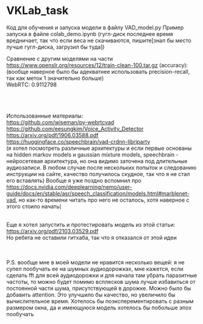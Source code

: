 # VKLab_task

Код для обучения и запуска модели в файлу VAD_model.py
Пример запуска в файле colab_demo.ipynb
(гугл-диск последнее время вредничает, так что если веса не скачиваются, пишите[знал бы место лучше гугл-диска, загрузил бы туда])

Сравнение с другим моделями на части https://www.openslr.org/resources/12/train-clean-100.tar.gz (accuracy):
<br>(вообще наверное было бы адекватнее использовать precision-recall, так как меток 1 значительно больше)
<br>WebRTC: 0.9112798


<br><br><br><bold>Использованные материалы<bold/>:
<br>https://github.com/wiseman/py-webrtcvad
<br>https://github.com/eesungkim/Voice_Activity_Detector
<br>https://arxiv.org/pdf/1906.03588.pdf
<br>https://huggingface.co/speechbrain/vad-crdnn-libriparty
<br>(я хотел посмотреть различные архитектуры и если первые основаны на hidden markov models и gaussian mixture models, speechbrain - нейросетевая архитектура, но она видимо заточена под длительные аудиозаписи. В любом случае после нескольких попыток и следованию инструкции на сайте, качество получилось скудное, так что я не стал его вставлять)
Вообще я уже поздно вспомнил про https://docs.nvidia.com/deeplearning/nemo/user-guide/docs/en/stable/asr/speech_classification/models.html#marblenet-vad, но как-то времени читать про него не осталось, хотя наверное с этого стоило начать(

<br>Еще я хотел запустить и протестировать модель из этой статьи:
<br>https://arxiv.org/pdf/2103.03529.pdf
<br>Но ребята не оставили гитхаба, так что я отказался от этой идеи

<br><br>P.S. вообще мне в моей модели не нравится несколько вещей: я не супел пообучать ее на шумных аудиодорожках, мне кажется, если сделать fft для всей аудиодорожки и для начала там убрать паразитные частоты, то можно будет помимо всплесков шума лучше избавиться от постоянной части шума, присутствующей в дорожке. Можно было бы добавить attention. Это улучшило бы качество, но увеличило бы вычислительное время. Хотелось бы поэксперементировать с разным размером окна, да и имеющуюся модель хотелось бы побольше эпох пообучать
